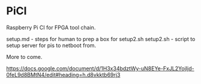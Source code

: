 # PiCI

Raspberry Pi CI for FPGA tool chain.

setup.md - steps for human to prep a box for setup2.sh
setup2.sh - script to setup server for pis to netboot from.

More to come.

https://docs.google.com/document/d/1H3x34bdztWy-uN8EYe-FxJL2YojIjd-0feL9d8BMtN4/edit#heading=h.d8vkktb69rj3

